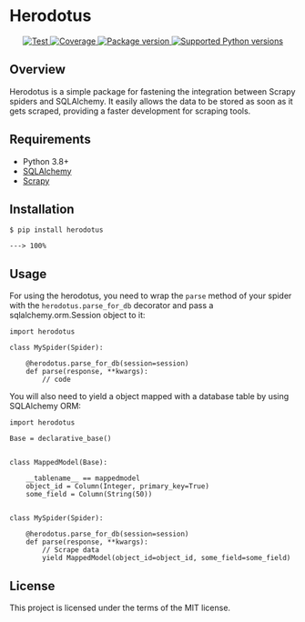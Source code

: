 # Herodotus

<p align="center">
<a href="https://github.com/xlurio/herodotus/actions/workflows/test.yml" target="_blank">
    <img src="https://github.com/xlurio/herodotus/actions/workflows/test.yml/badge.svg?branch=main" alt="Test">
</a>
<a href="https://codecov.io/gh/xlurio/herodotus" target="_blank">
    <img src="https://img.shields.io/codecov/c/github/xlurio/herodotus?color=%2334D058" alt="Coverage">
</a>
<a href="https://pypi.org/project/herodotus" target="_blank">
    <img src="https://img.shields.io/pypi/v/herodotus?color=%2334D058&label=pypi%20package" alt="Package version">
</a>
<a href="https://pypi.org/project/herodotus" target="_blank">
    <img src="https://img.shields.io/pypi/pyversions/herodotus.svg?color=%2334D058" alt="Supported Python versions">
</a>
</p>

## Overview

Herodotus is a simple package for fastening the integration between Scrapy spiders and SQLAlchemy. It easily allows the data to be stored as soon as it gets scraped, providing a faster development for scraping tools.


## Requirements

- Python 3.8+
- [SQLAlchemy](https://github.com/sqlalchemy/sqlalchemy)
- [Scrapy](https://github.com/scrapy/scrapy)


## Installation

```
$ pip install herodotus

---> 100%
```


## Usage

For using the herodotus, you need to wrap the `parse` method of your spider with the `herodotus.parse_for_db` decorator and pass a sqlalchemy.orm.Session object to it:

```
import herodotus

class MySpider(Spider):

    @herodotus.parse_for_db(session=session)
    def parse(response, **kwargs):
        // code
```

You will also need to yield a object mapped with a database table by using SQLAlchemy ORM:

```
import herodotus

Base = declarative_base()


class MappedModel(Base):
    
    __tablename__ == mappedmodel
    object_id = Column(Integer, primary_key=True)
    some_field = Column(String(50))


class MySpider(Spider):

    @herodotus.parse_for_db(session=session)
    def parse(response, **kwargs):
        // Scrape data
        yield MappedModel(object_id=object_id, some_field=some_field)
```


## License

This project is licensed under the terms of the MIT license.
